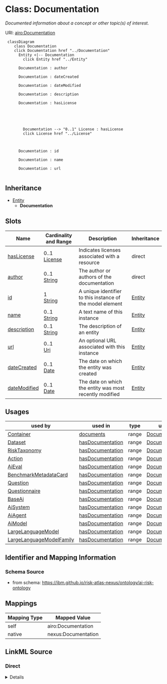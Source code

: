 

# Class: Documentation


_Documented information about a concept or other topic(s) of interest._





URI: [airo:Documentation](https://w3id.org/airo#Documentation)






```mermaid
 classDiagram
    class Documentation
    click Documentation href "../Documentation"
      Entity <|-- Documentation
        click Entity href "../Entity"

      Documentation : author

      Documentation : dateCreated

      Documentation : dateModified

      Documentation : description

      Documentation : hasLicense





        Documentation --> "0..1" License : hasLicense
        click License href "../License"



      Documentation : id

      Documentation : name

      Documentation : url


```





## Inheritance
* [Entity](Entity.md)
    * **Documentation**



## Slots

| Name | Cardinality and Range | Description | Inheritance |
| ---  | --- | --- | --- |
| [hasLicense](hasLicense.md) | 0..1 <br/> [License](License.md) | Indicates licenses associated with a resource | direct |
| [author](author.md) | 0..1 <br/> [String](String.md) | The author or authors of the documentation | direct |
| [id](id.md) | 1 <br/> [String](String.md) | A unique identifier to this instance of the model element | [Entity](Entity.md) |
| [name](name.md) | 0..1 <br/> [String](String.md) | A text name of this instance | [Entity](Entity.md) |
| [description](description.md) | 0..1 <br/> [String](String.md) | The description of an entity | [Entity](Entity.md) |
| [url](url.md) | 0..1 <br/> [Uri](Uri.md) | An optional URL associated with this instance | [Entity](Entity.md) |
| [dateCreated](dateCreated.md) | 0..1 <br/> [Date](Date.md) | The date on which the entity was created | [Entity](Entity.md) |
| [dateModified](dateModified.md) | 0..1 <br/> [Date](Date.md) | The date on which the entity was most recently modified | [Entity](Entity.md) |





## Usages

| used by | used in | type | used |
| ---  | --- | --- | --- |
| [Container](Container.md) | [documents](documents.md) | range | [Documentation](Documentation.md) |
| [Dataset](Dataset.md) | [hasDocumentation](hasDocumentation.md) | range | [Documentation](Documentation.md) |
| [RiskTaxonomy](RiskTaxonomy.md) | [hasDocumentation](hasDocumentation.md) | range | [Documentation](Documentation.md) |
| [Action](Action.md) | [hasDocumentation](hasDocumentation.md) | range | [Documentation](Documentation.md) |
| [AiEval](AiEval.md) | [hasDocumentation](hasDocumentation.md) | range | [Documentation](Documentation.md) |
| [BenchmarkMetadataCard](BenchmarkMetadataCard.md) | [hasDocumentation](hasDocumentation.md) | range | [Documentation](Documentation.md) |
| [Question](Question.md) | [hasDocumentation](hasDocumentation.md) | range | [Documentation](Documentation.md) |
| [Questionnaire](Questionnaire.md) | [hasDocumentation](hasDocumentation.md) | range | [Documentation](Documentation.md) |
| [BaseAi](BaseAi.md) | [hasDocumentation](hasDocumentation.md) | range | [Documentation](Documentation.md) |
| [AiSystem](AiSystem.md) | [hasDocumentation](hasDocumentation.md) | range | [Documentation](Documentation.md) |
| [AiAgent](AiAgent.md) | [hasDocumentation](hasDocumentation.md) | range | [Documentation](Documentation.md) |
| [AiModel](AiModel.md) | [hasDocumentation](hasDocumentation.md) | range | [Documentation](Documentation.md) |
| [LargeLanguageModel](LargeLanguageModel.md) | [hasDocumentation](hasDocumentation.md) | range | [Documentation](Documentation.md) |
| [LargeLanguageModelFamily](LargeLanguageModelFamily.md) | [hasDocumentation](hasDocumentation.md) | range | [Documentation](Documentation.md) |






## Identifier and Mapping Information







### Schema Source


* from schema: https://ibm.github.io/risk-atlas-nexus/ontology/ai-risk-ontology




## Mappings

| Mapping Type | Mapped Value |
| ---  | ---  |
| self | airo:Documentation |
| native | nexus:Documentation |







## LinkML Source

<!-- TODO: investigate https://stackoverflow.com/questions/37606292/how-to-create-tabbed-code-blocks-in-mkdocs-or-sphinx -->

### Direct

<details>
```yaml
name: Documentation
description: Documented information about a concept or other topic(s) of interest.
from_schema: https://ibm.github.io/risk-atlas-nexus/ontology/ai-risk-ontology
is_a: Entity
slots:
- hasLicense
attributes:
  author:
    name: author
    description: The author or authors of the documentation
    from_schema: https://ibm.github.io/risk-atlas-nexus/ontology/common
    rank: 1000
    domain_of:
    - Documentation
    - RiskIncident
class_uri: airo:Documentation

```
</details>

### Induced

<details>
```yaml
name: Documentation
description: Documented information about a concept or other topic(s) of interest.
from_schema: https://ibm.github.io/risk-atlas-nexus/ontology/ai-risk-ontology
is_a: Entity
attributes:
  author:
    name: author
    description: The author or authors of the documentation
    from_schema: https://ibm.github.io/risk-atlas-nexus/ontology/common
    rank: 1000
    alias: author
    owner: Documentation
    domain_of:
    - Documentation
    - RiskIncident
    range: string
  hasLicense:
    name: hasLicense
    description: Indicates licenses associated with a resource
    from_schema: https://ibm.github.io/risk-atlas-nexus/ontology/ai-risk-ontology
    rank: 1000
    slot_uri: airo:hasLicense
    alias: hasLicense
    owner: Documentation
    domain_of:
    - Dataset
    - Documentation
    - RiskTaxonomy
    - AiEval
    - BenchmarkMetadataCard
    - BaseAi
    range: License
  id:
    name: id
    description: A unique identifier to this instance of the model element. Example
      identifiers include UUID, URI, URN, etc.
    from_schema: https://ibm.github.io/risk-atlas-nexus/ontology/ai-risk-ontology
    rank: 1000
    slot_uri: schema:identifier
    identifier: true
    alias: id
    owner: Documentation
    domain_of:
    - Entity
    range: string
    required: true
  name:
    name: name
    description: A text name of this instance.
    from_schema: https://ibm.github.io/risk-atlas-nexus/ontology/ai-risk-ontology
    rank: 1000
    slot_uri: schema:name
    alias: name
    owner: Documentation
    domain_of:
    - Entity
    - BenchmarkMetadataCard
    range: string
  description:
    name: description
    description: The description of an entity
    from_schema: https://ibm.github.io/risk-atlas-nexus/ontology/ai-risk-ontology
    rank: 1000
    slot_uri: schema:description
    alias: description
    owner: Documentation
    domain_of:
    - Entity
    range: string
  url:
    name: url
    description: An optional URL associated with this instance.
    from_schema: https://ibm.github.io/risk-atlas-nexus/ontology/ai-risk-ontology
    rank: 1000
    slot_uri: schema:url
    alias: url
    owner: Documentation
    domain_of:
    - Entity
    range: uri
  dateCreated:
    name: dateCreated
    description: The date on which the entity was created.
    from_schema: https://ibm.github.io/risk-atlas-nexus/ontology/ai-risk-ontology
    rank: 1000
    slot_uri: schema:dateCreated
    alias: dateCreated
    owner: Documentation
    domain_of:
    - Entity
    range: date
    required: false
  dateModified:
    name: dateModified
    description: The date on which the entity was most recently modified.
    from_schema: https://ibm.github.io/risk-atlas-nexus/ontology/ai-risk-ontology
    rank: 1000
    slot_uri: schema:dateModified
    alias: dateModified
    owner: Documentation
    domain_of:
    - Entity
    range: date
    required: false
class_uri: airo:Documentation

```
</details>
